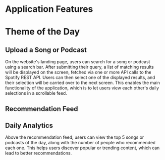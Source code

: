 # Application Features

# Theme of the Day

## Upload a Song or Podcast
On the website's landing page, users can search for a song or podcast using a search bar. After submitting their query, a list of matching results will be displayed on the screen, fetched via one or more API calls to the Spotify REST API. Users can then select one of the displayed results, and their selection will be carried over to the next screen. This enables the main functionality of the application, which is to let users view each other's daily selections in a scrollable feed.

## Recommendation Feed


## Daily Analytics
Above the recommendation feed, users can view the top 5 songs or podcasts of the day, along with the number of people who recommended each one. This helps users discover popular or trending content, which can lead to better recommendations. 
